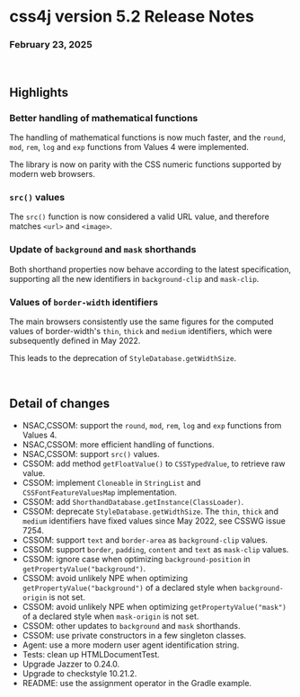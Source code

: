 # css4j version 5.2 Release Notes

### February 23, 2025

<br/>

## Highlights

### Better handling of mathematical functions

The handling of mathematical functions is now much faster, and the `round`, `mod`, `rem`, `log` and `exp` functions from Values 4 were implemented.

The library is now on parity with the CSS numeric functions supported by modern web browsers.

### `src()` values

The `src()` function is now considered a valid URL value, and therefore matches `<url>` and `<image>`.

### Update of `background` and `mask` shorthands

Both shorthand properties now behave according to the latest specification, supporting all the new identifiers in `background-clip` and `mask-clip`.

### Values of `border-width` identifiers

The main browsers consistently use the same figures for the computed values of border-width's `thin`, `thick` and `medium` identifiers, which were subsequently defined in May 2022.

This leads to the deprecation of `StyleDatabase.getWidthSize`.

<br/>

## Detail of changes

- NSAC,CSSOM: support the `round`, `mod`, `rem`, `log` and `exp` functions from Values 4.
- NSAC,CSSOM: more efficient handling of functions.
- NSAC,CSSOM: support `src()` values.
- CSSOM: add method `getFloatValue()` to `CSSTypedValue`, to retrieve raw value.
- CSSOM: implement `Cloneable` in `StringList` and `CSSFontFeatureValuesMap` implementation.
- CSSOM: add `ShorthandDatabase.getInstance(ClassLoader)`.
- CSSOM: deprecate `StyleDatabase.getWidthSize`. The `thin`, `thick` and `medium` identifiers have fixed values since May 2022, see CSSWG issue 7254.
- CSSOM: support `text` and `border-area` as `background-clip` values.
- CSSOM: support `border`, `padding`, `content` and `text` as `mask-clip` values.
- CSSOM: ignore case when optimizing `background-position` in `getPropertyValue("background")`.
- CSSOM: avoid unlikely NPE when optimizing `getPropertyValue("background")` of a declared style when `background-origin` is not set.
- CSSOM: avoid unlikely NPE when optimizing `getPropertyValue("mask")` of a declared style when `mask-origin` is not set.
- CSSOM: other updates to `background` and `mask` shorthands.
- CSSOM: use private constructors in a few singleton classes.
- Agent: use a more modern user agent identification string.
- Tests: clean up HTMLDocumentTest.
- Upgrade Jazzer to 0.24.0.
- Upgrade to checkstyle 10.21.2.
- README: use the assignment operator in the Gradle example.
